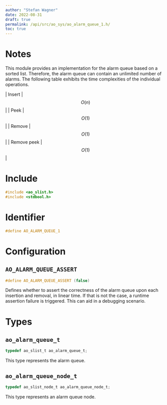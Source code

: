 ```yaml
---
author: "Stefan Wagner"
date: 2022-08-31
draft: true
permalink: /api/src/ao_sys/ao_alarm_queue_1.h/
toc: true
---
```


# Notes

This module provides an implementation for the alarm queue based on a sorted list. Therefore, the alarm queue can contain an unlimited number of alarms. The following table exhibits the time complexities of the individual operations.

| Insert | $$O(n)$$ |
| Peek | $$O(1)$$ |
| Remove | $$O(1)$$ |
| Remove peek | $$O(1)$$ |

# Include

```c
#include <ao_slist.h>
#include <stdbool.h>
```

# Identifier

```c
#define AO_ALARM_QUEUE_1
```

# Configuration

## `AO_ALARM_QUEUE_ASSERT`

```c
#define AO_ALARM_QUEUE_ASSERT (false)
```

Defines whether to assert the correctness of the alarm queue upon each insertion and removal, in linear time. If that is not the case, a runtime assertion failure is triggered. This can aid in a debugging scenario.

# Types

## `ao_alarm_queue_t`

```c
typedef ao_slist_t ao_alarm_queue_t;
```

This type represents the alarm queue.

## `ao_alarm_queue_node_t`

```c
typedef ao_slist_node_t ao_alarm_queue_node_t;
```

This type represents an alarm queue node.
